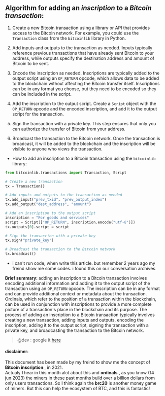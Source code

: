 ## Algorithm for adding an *inscription* to a *Bitcoin transaction*:

1. Create a new Bitcoin transaction using a library or API that provides access to the Bitcoin network. For example, you could use the `Transaction` class from the `bitcoinlib` library in Python.

2. Add inputs and outputs to the transaction as needed. Inputs typically reference previous transactions that have already sent Bitcoin to your address, while outputs specify the destination address and amount of Bitcoin to be sent.

3. Encode the inscription as needed. Inscriptions are typically added to the output script using an `OP_RETURN` opcode, which allows data to be added to the blockchain without affecting the Bitcoin transfer itself. Inscriptions can be in any format you choose, but they need to be encoded so they can be included in the script.

4. Add the inscription to the output script. Create a `Script` object with the `OP_RETURN` opcode and the encoded inscription, and add it to the output script for the transaction.

5. Sign the transaction with a private key. This step ensures that only you can authorize the transfer of Bitcoin from your address.

6. Broadcast the transaction to the Bitcoin network. Once the transaction is broadcast, it will be added to the blockchain and the inscription will be visible to anyone who views the transaction.

- How to add an inscription to a Bitcoin transaction using the `bitcoinlib` library:

```py
from bitcoinlib.transactions import Transaction, Script

# Create a new transaction
tx = Transaction()

# Add inputs and outputs to the transaction as needed
tx.add_input("prev_txid", "prev_output_index")
tx.add_output("dest_address", "amount")

# Add an inscription to the output script
inscription = "For goods and services"
script = Script(["OP_RETURN", inscription.encode("utf-8")])
tx.outputs[0].script = script

# Sign the transaction with a private key
tx.sign("private_key")

# Broadcast the transaction to the Bitcoin network
tx.broadcast()
```
- i can't run code, when write this article. but remember 2 years ago my freind show me some codes. i found this on our conversation archives.

**Brief summary**: adding an inscription to a Bitcoin transaction involves encoding additional information and adding it to the output script of the transaction using an `OP_RETURN` opcode. The inscription can be in any format and can provide additional context or metadata about the transaction. Ordinals, which refer to the position of a transaction within the blockchain, can be used in conjunction with inscriptions to provide a more complete picture of a transaction's place in the blockchain and its purpose. The process of adding an inscription to a Bitcoin transaction typically involves creating a new transaction, adding inputs and outputs, encoding the inscription, adding it to the output script, signing the transaction with a private key, and broadcasting the transaction to the Bitcoin network.

> @dev : google it [here](https://www.google.com/search?q=tell+more+about+ordinals+and+inscriptions%2C+by+example+code&rlz=1C1GCEA_enGB904GB904&ei=o1yIZKe0L5yrxc8PvJOEsAg&ved=0ahUKEwjnkci8m8D_AhWcVfEDHbwJAYYQ4dUDCA8&uact=5&oq=tell+more+about+ordinals+and+inscriptions%2C+by+example+code&gs_lcp=Cgxnd3Mtd2l6LXNlcnAQAzIICCEQoAEQwwQyCAghEKABEMMEOgoIABBHENYEELADOgoIIRCgARDDBBAKSgQIQRgAUM4IWLpzYIp6aAJwAXgAgAGBBogB3xGSAQM2LTOYAQCgAQHAAQHIAQg&sclient=gws-wiz-serp)

#### disclaimer:
This document has been made by my freind to show me the concept of **Bitcoin inscription** , in 2021.\
Actualy I hear in this month alot about this and **ordinals** , 
as you know (14 jun 2023) the miners in these past months build over a billion dollars from only users transactions. 
So I think again the **brc20** is another money game of miners. 
But this can help the ecosystem of BTC, and this is fantastic!
